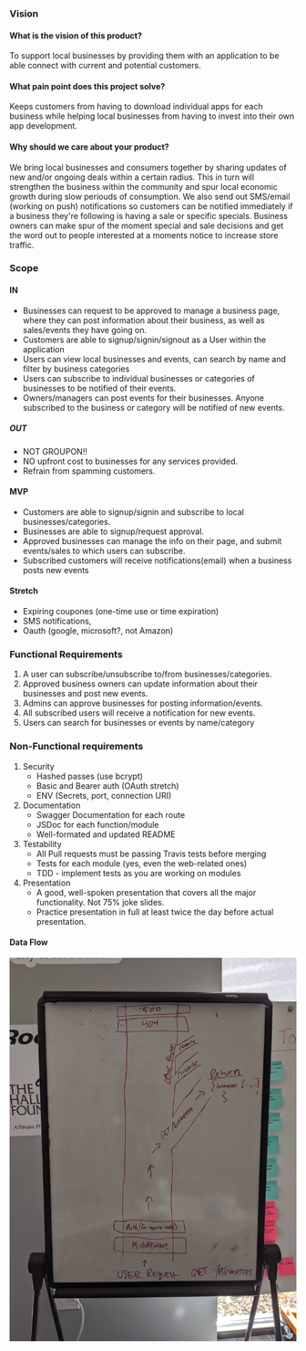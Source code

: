 ### Vision 

#### What is the vision of this product? 
To support local businesses by providing them with an application to be able connect with current and potential customers.

#### What pain point does this project solve? 
Keeps customers from having to download individual apps for each business while helping local businesses from having to invest into their own app development.

#### Why should we care about your product? 
We bring local businesses and consumers together by sharing updates of new and/or ongoing deals within a certain radius. This in turn will strengthen the business within the community and spur local economic growth during slow periouds of consumption. We also send out SMS/email (working on push) notifications so customers can be notified immediately if a business they're following is having a sale or specific specials. Business owners can make spur of the moment special and sale decisions and get the word out to people interested at a moments notice to increase store traffic.

### Scope 

#### IN 
* Businesses can request to be approved to manage a business page, where they can post information about their business, as well as sales/events they have going on.
* Customers are able to signup/signin/signout as a User within the application
* Users can view local businesses and events, can search by name and filter by business categories
* Users can subscribe to individual businesses or categories of businesses to be notified of their events.
* Owners/managers can post events for their businesses. Anyone subscribed to the business or category will be notified of new events.

##### OUT
* NOT GROUPON!!
* NO upfront cost to businesses for any services provided.
* Refrain from spamming customers.

#### MVP 
* Customers are able to signup/signin and subscribe to local businesses/categories.
* Businesses are able to signup/request approval.
* Approved businesses can manage the info on their page, and submit events/sales to which users can subscribe.
* Subscribed customers will receive notifications(email) when a business posts new events

#### Stretch
* Expiring coupones (one-time use or time expiration)
* SMS notifications,
* Oauth (google, microsoft?, not Amazon)

### Functional Requirements

1. A user can subscribe/unsubscribe to/from businesses/categories.
2. Approved business owners can update information about their businesses and post new events.
3. Admins can approve businesses for posting information/events.
4. All subscribed users will receive a notification for new events.
5. Users can search for businesses or events by name/category

### Non-Functional requirements
1. Security
    * Hashed passes (use bcrypt) 
    * Basic and Bearer auth (OAuth stretch)
    * ENV (Secrets, port, connection URI)
2. Documentation
    * Swagger Documentation for each route
    * JSDoc for each function/module
    * Well-formated and updated README
3. Testability
    * All Pull requests must be passing Travis tests before merging
    * Tests for each module (yes, even the web-related ones)
    * TDD - implement tests as you are working on modules
4. Presentation
    * A good, well-spoken presentation that covers all the major functionality. Not 75% joke slides.
    * Practice presentation in full at least twice the day before actual presentation.

#### Data Flow
![Data Flow](./Data-Flow.jpg)


